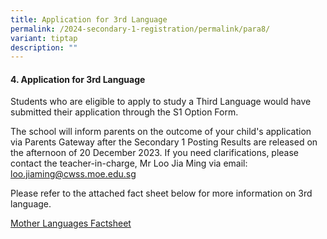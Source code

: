 ```yaml
---
title: Application for 3rd Language
permalink: /2024-secondary-1-registration/permalink/para8/
variant: tiptap
description: ""
---
```

<h4>4. Application for 3rd Language</h4><p>Students who are eligible to apply to study a Third Language would have submitted their application through the S1 Option Form.</p><p>The school will inform parents on the outcome of your child's application via Parents Gateway after the Secondary 1 Posting Results are released on the afternoon of 20 December 2023. If you need clarifications, please contact the teacher-in-charge, Mr Loo Jia Ming via email: <a href="mailto:loo.jiaming@cwss.moe.edu.sg" rel="noopener noreferrer nofollow" target="_blank">loo.jiaming@cwss.moe.edu.sg</a></p><p>Please refer to the attached fact sheet below for more information on 3rd language.</p><p><a href="/files/MTL_Factsheet_Dec_2023.pdf" rel="noopener noreferrer nofollow" target="_blank">Mother Languages Factsheet</a></p>